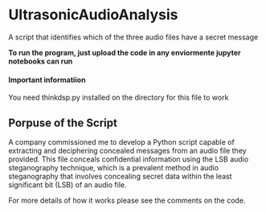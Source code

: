 # UltrasonicAudioAnalysis

A script that identifies which of the three audio files have a secret message 

**To run the program, just upload the code in any enviormente jupyter notebooks can run**


#### Important informatiion 
 
You need thinkdsp.py installed on the directory for this file to work



## Porpuse of the Script

A company commissioned me to develop a Python script capable of extracting and deciphering concealed messages from an audio file they provided. This file conceals confidential information using the LSB audio steganography technique, which is a prevalent method in audio steganography that involves concealing secret data within the least significant bit (LSB) of an audio file.

For more details of how it works please see the comments on the code. 
